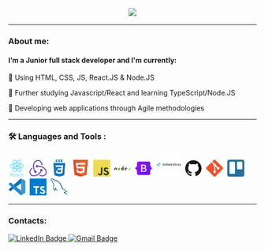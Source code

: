<div id="header" align="center">
  <img src="https://media.giphy.com/media/OBnIvqqpKFbZam9Wmj/giphy.gif" width="250"/>
</div>

<hr>

### About me: 

#### I’m a Junior full stack developer and I'm currently:

:small_blue_diamond: Using HTML, CSS, JS, React.JS & Node.JS

:small_blue_diamond: Further studying Javascript/React and learning TypeScript/Node.JS

:small_blue_diamond: Developing web applications through Agile methodologies

<hr>

### :hammer_and_wrench: Languages and Tools :

<div>
  <img src="https://github.com/devicons/devicon/blob/master/icons/react/react-original-wordmark.svg" title="React" alt="React" width="35" height="35"/>&nbsp;
  <img src="https://github.com/devicons/devicon/blob/master/icons/redux/redux-original.svg" title="Redux" alt="Redux " width="35" height="35"/>&nbsp;
  <img src="https://github.com/devicons/devicon/blob/master/icons/css3/css3-plain-wordmark.svg"  title="CSS3" alt="CSS" width="35" height="35"/>&nbsp;
  <img src="https://github.com/devicons/devicon/blob/master/icons/html5/html5-original.svg" title="HTML5" alt="HTML" width="35" height="35"/>&nbsp;
  <img src="https://github.com/devicons/devicon/blob/master/icons/javascript/javascript-original.svg" title="JavaScript" alt="JavaScript" width="35" height="35"/>&nbsp;
  <img src="https://github.com/devicons/devicon/blob/master/icons/nodejs/nodejs-original-wordmark.svg" title="NodeJS" alt="NodeJS" width="35" height="35"/>&nbsp;
  <img src="https://github.com/devicons/devicon/blob/master/icons/bootstrap/bootstrap-original.svg" title="Bootstrap" alt="Bootstrap" width="35" height="35"/>&nbsp;
  <img src="https://github.com/devicons/devicon/blob/master/icons/tailwindcss/tailwindcss-original-wordmark.svg" title="tailwindcss" alt="tailwindcss" width="50" height="50"/>&nbsp;
  <img src="https://github.com/devicons/devicon/blob/master/icons/github/github-original.svg" title="github" alt="github" width="35" height="35"/>&nbsp;
  <img src="https://github.com/devicons/devicon/blob/master/icons/git/git-original.svg" title="git" alt="git" width="35" height="35"/>&nbsp;
  <img src="https://github.com/devicons/devicon/blob/master/icons/trello/trello-plain.svg" title="trello" alt="trello" width="35" height="35"/>&nbsp;
  <img src="https://github.com/devicons/devicon/blob/master/icons/vscode/vscode-original.svg" title="vscode" alt="vscode" width="35" height="35"/>&nbsp;
  <img src="https://github.com/devicons/devicon/blob/master/icons/typescript/typescript-original.svg" title="TypeScript" alt="TypeScript" width="35" height="35"/>&nbsp;
  <img src="https://github.com/devicons/devicon/blob/master/icons/mysql/mysql-original.svg" title="MySql" alt="MySql" width="35" height="35"/>&nbsp;
  
<hr>

### Contacts:

<div id="badges">
  <a href="https://www.linkedin.com/in/matteo-strazzera-ba26781b8/">
     <img src="https://img.shields.io/badge/LinkedIn-blue?style=for-the-badge&logo=linkedin&logoColor=white" alt="LinkedIn Badge"/>
  </a> 
  
  <a href="mailto:mat.strazzera@gmail.com">
    <img src="https://img.shields.io/badge/GMAil-red?style=for-the-badge&logo=gmail&logoColor=white" alt="Gmail Badge"/>
  </a>
</div>




